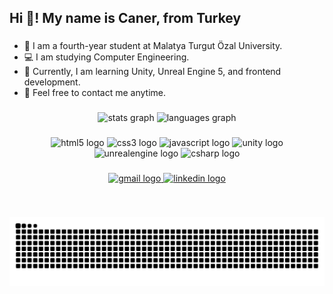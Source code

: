

<h2 align="left">Hi 👋! My name is Caner, from Turkey</h2>

###






- 🔭 I am a fourth-year student at Malatya Turgut Özal University.
- 💻 I am studying Computer Engineering.
- 🌱 Currently, I am learning Unity, Unreal Engine 5, and frontend development.
- 👯 Feel free to contact me anytime.





###

<div align="center">
  <img src="https://github-readme-stats.vercel.app/api?hide_title=false&hide_rank=false&show_icons=true&include_all_commits=true&count_private=true&disable_animations=false&theme=dracula&locale=en&hide_border=false&username=CanerKarul" height="150" alt="stats graph"  />
  <img src="https://github-readme-stats.vercel.app/api/top-langs?locale=en&hide_title=false&layout=compact&card_width=320&langs_count=5&theme=dracula&hide_border=false&username=CanerKarul" height="150" alt="languages graph"  />
</div>

###



<div align="CENTER">
  
  
  <img src="https://cdn.jsdelivr.net/gh/devicons/devicon/icons/html5/html5-original.svg" height="30" width="42" alt="html5 logo"  />
  <img src="https://cdn.jsdelivr.net/gh/devicons/devicon/icons/css3/css3-original.svg" height="30" width="42" alt="css3 logo"  />
  <img src="https://cdn.jsdelivr.net/gh/devicons/devicon/icons/javascript/javascript-original.svg" height="30" width="42" alt="javascript logo"  />
  
  <img src="https://i.redd.it/tu3gt6ysfxq71.png" height="30" width="42" alt="unity logo"  />
  <img src="https://seeklogo.com/images/U/Unreal_Tournament-logo-DACD32F99C-seeklogo.com.png" height="30" width="42" alt="unrealengine logo"  />
  
  <img src="https://seeklogo.com/images/C/c-sharp-c-logo-02F17714BA-seeklogo.com.png" height="30" width="42" alt="csharp logo"  />
  
</div>

###

<div align="center">
<!--<a href="" target="_blank">
  <img src="https://img.shields.io/static/v1?message=Discord&logo=discord&label=&color=7289DA&logoColor=white&labelColor=&style=for-the-badge" height="35" alt="discord logo"  />
</a>-->
<a href="mailto:cnnrkrrl@gmail.com"  target="_blank">
  <img src="https://img.shields.io/static/v1?message=Gmail&logo=gmail&label=&color=D14836&logoColor=white&labelColor=&style=for-the-badge" height="35" alt="gmail logo"  />
  </a>
<a href="https://www.linkedin.com/in/caner-karul-b0b829209/" target="_blank">
  <img src="https://img.shields.io/static/v1?message=LinkedIn&logo=linkedin&label=&color=0077B5&logoColor=white&labelColor=&style=for-the-badge" height="35" alt="linkedin logo"  />
  </a>

  
</div>


###

<br clear="both">

![Snake animation](https://github.com/baliezgi/baliezgi/blob/output/github-contribution-grid-snake.svg)

###
